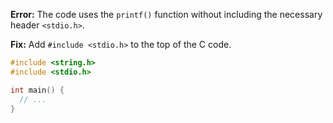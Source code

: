 **Error:** The code uses the `printf()` function without including the necessary header `<stdio.h>`.

**Fix:** Add `#include <stdio.h>` to the top of the C code.

```c
#include <string.h>
#include <stdio.h>

int main() {
  // ...
}
```
